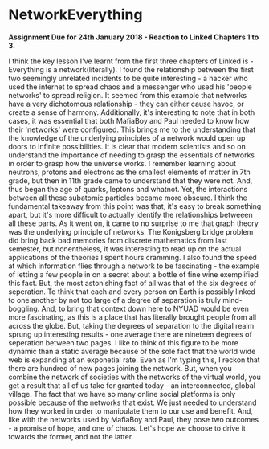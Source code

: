# NetworkEverything
 
<b> Assignment Due for 24th January 2018 - Reaction to Linked Chapters 1 to 3.</b>

I think the key lesson I've learnt from the first three chapters of Linked is - Everything is a network(literally). I found the relationship between the first two seemingly unrelated incidents to be quite interesting - a hacker who used the internet to spread chaos and a messenger who used his 'people networks' to spread religion. It seemed from this example that networks have a very dichotomous relationship - they can either cause havoc, or create a sense of harmony. Additionally, it's interesting to note that in both cases, it was essential that both MafiaBoy and Paul needed to know how their 'networks' were configured. This brings me to the understanding that the knowledge of the underlying principles of a network would open up doors to infinite possibilities.
It is clear that modern scientists and so on understand the importance of needing to grasp the essentials of networks in order to grasp how the universe works. I remember learning about neutrons, protons and electrons as the smallest elements of matter in 7th grade, but then in 11th grade came to understand that they were not. And, thus began the age of quarks, leptons and whatnot. Yet, the interactions between all these subatomic particles became more obscure. I think the fundamental takeaway from this point was that, it's easy to break something apart, but it's more difficult to actually identify the relationships betweeen all these parts.
As it went on, it came to no surprise to me that graph theory was the underlying principle of networks. The Konigsberg bridge problem did bring back bad memories from discrete mathematics from last semester, but nonentheless, it was interesting to read up on the actual applications of the theories I spent hours cramming.
I also found the speed at which information flies through a network to be fascinating - the example of letting a few people in on a secret about a bottle of fine wine exemplified this fact.
But, the most astonishing fact of all was that of the six degrees of seperation. To think that each and every person on Earth is possibly linked to one another by not too large of a degree of separation is truly mind-boggling. And, to bring that context down here to NYUAD would be even more fascinating, as this is a place that has literally brought people from all across the globe. But, taking the degrees of separation to the digital realm sprung up interesting results - one average there are nineteen degrees of seperation between two pages. I like to think of this figure to be more dynamic than a static average because of the sole fact that the world wide web is expanding at an exponetial rate. Even as I'm typing this, I reckon that there are hundred of new pages joining the network. But, when you combine the network of societies with the networks of the virtual world, you get a result that all of us take for granted today - an interconnected, global village. The fact that we have so many online social platforms is only possible because of the networks that exist. We just needed to understand how they worked in order to manipulate them to our use and benefit. And, like with the networks used by MafiaBoy and Paul, they pose two outcomes - a promise of hope, and one of chaos. Let's hope we choose to drive it towards the former, and not the latter.
